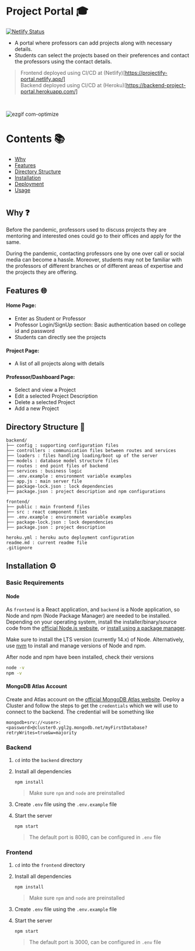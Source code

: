 # Project Portal &#127891;

[![Netlify Status](https://api.netlify.com/api/v1/badges/20df2997-7d7e-4a1d-93ac-9bad3ddc900b/deploy-status)](https://app.netlify.com/sites/projectify-portal/deploys)

- A portal where professors can add projects along with necessary details.
- Students can select the projects based on their preferences and contact the professors using the contact details.

> Frontend deployed using CI/CD at (Netlify)[https://projectify-portal.netlify.app/] <br>
> Backend deployed using CI/CD at (Heroku)[https://backend-project-portal.herokuapp.com/]
<br>

![ezgif com-optimize](https://user-images.githubusercontent.com/50241813/143494265-cbaac349-2cce-45cd-a051-e4befc8e599a.gif)

# Contents &#128218;

* [Why](why) 
* [Features](responsibilities)
* [Directory Structure](directory-structure)
* [Installation](installation)
* [Deployment](deployment)
* [Usage](usage)

#

## Why &#10067;

Before the pandemic, professors used to discuss projects they are mentoring and interested ones could go to their offices and apply for the same. 

During the pandemic, contacting professors one by one over call or social media can become a hassle. Moreover, students may not be familiar with the professors of different branches or of different areas of expertise and the projects they are offering. 


## Features &#127760;

#### Home Page:
- Enter as Student or Professor
- Professor Login/SignUp section: Basic authentication based on college id and password
- Students can directly see the projects

#### Project Page:
- A list of all projects along with details

#### Professor/Dashboard Page:
- Select and view a Project
- Edit a selected Project Description
- Delete a selected Project
- Add a new Project



## Directory Structure &#128193;

```
backend/
├── config : supporting configuration files
├── controllers : communication files between routes and services
├── loaders : files handling loading/boot up of the server
├── models : database model structure files
├── routes : end point files of backend
├── services : business logic
├── .env.example : environment variable examples
├── app.js : main server file
├── package-lock.json : lock dependencies 
├── package.json : project description and npm configurations

frontend/
├── public : main frontend files
├── src : react component files
├── .env.example : environment variable examples
├── package-lock.json : lock dependencies
├── package.json : project description

heroku.yml : heroku auto deployment configuration
readme.md : current readme file
.gitignore
```


## Installation &#9881;

### Basic Requirements

#### Node

As `frontend` is a React application, and `backend` is a Node application, so Node and npm (Node Package Manager) are needed to be installed. Depending on your operating system, install the installer/binary/source code from the [official Node.js website](https://nodejs.org/en/download/), or [install using a package manager](https://nodejs.org/en/download/package-manager/).

Make sure to install the LTS version (currently 14.x) of Node. Alternatively, use [nvm](https://github.com/nvm-sh/nvm) to install and manage versions of Node and npm.

After node and npm have been installed, check their versions
```bash
node -v
npm -v
```

#### MongoDB Atlas Account

Create and Atlas account on the [official MongoDB Atlas website](https://www.mongodb.com/atlas/database). Deploy a Cluster and follow the steps to get the `credentials` which we will use to connect to the backend. The credential will be something like 
```
mongodb+srv://<user>:<password>@cluster0.ygl2g.mongodb.net/myFirstDatabase?retryWrites=true&w=majority
```

### Backend

1. `cd` into the `backend` directory
2. Install all dependencies 
    ```
    npm install
    ```

    > Make sure `npm` and `node` are preinstalled

3. Create `.env` file using the `.env.example` file
3. Start the server
    ```
    npm start
    ```

    > The default port is 8080, can be configured in `.env` file

### Frontend

1. `cd` into the `frontend` directory
2. Install all dependencies 
    ```
    npm install
    ```

    > Make sure `npm` and `node` are preinstalled

3. Create `.env` file using the `.env.example` file
3. Start the server
    ```
    npm start
    ```

    > The default port is 3000, can be configured in `.env` file
